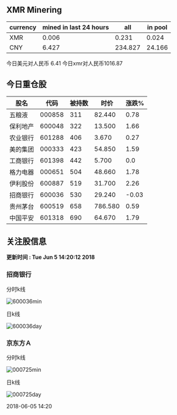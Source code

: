 ## XMR Minering

|currency|mined in last 24 hours|all|in pool|
|---|---|---|---|
|XMR|0.006|0.231|0.024|
|CNY|6.427|234.827|24.166|

今日美元对人民币 6.41	今日xmr对人民币1016.87


## 今日重仓股 

|股名|代码|被持数|时价|涨跌%|
|---|---|---|---|---|
|五粮液|000858|311|82.440|0.78|
|保利地产|600048|322|13.500|1.66|
|农业银行|601288|406|3.670|0.27|
|美的集团|000333|423|54.850|1.59|
|工商银行|601398|442|5.700|0.0|
|格力电器|000651|504|48.660|1.78|
|伊利股份|600887|519|31.700|2.26|
|招商银行|600036|530|29.240|-0.03|
|贵州茅台|600519|658|786.580|0.59|
|中国平安|601318|690|64.670|1.79|

## 关注股信息
**更新时间 : Tue Jun  5 14:20:12 2018**
### 招商银行 
分时k线

![600036min](http://image.sinajs.cn/newchart/min/n/sh600036.gif)

日k线

![600036day](http://image.sinajs.cn/newchart/daily/n/sh600036.gif)

### 京东方Ａ 
分时k线

![000725min](http://image.sinajs.cn/newchart/min/n/sz000725.gif)

日k线

![000725day](http://image.sinajs.cn/newchart/daily/n/sz000725.gif)

2018-06-05 14:20